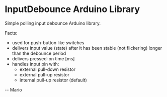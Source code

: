 # InputDebounce Arduino Library

Simple polling input debounce Arduino library.

Facts:
 - used for push-button like switches
 - delivers input value (state) after it has been stable (not flickering) longer than the debounce period
 - delivers pressed-on time [ms]
 - handles input pin with:
    - external pull-down resistor
    - external pull-up resistor
    - internal pull-up resistor (default)

-- Mario
